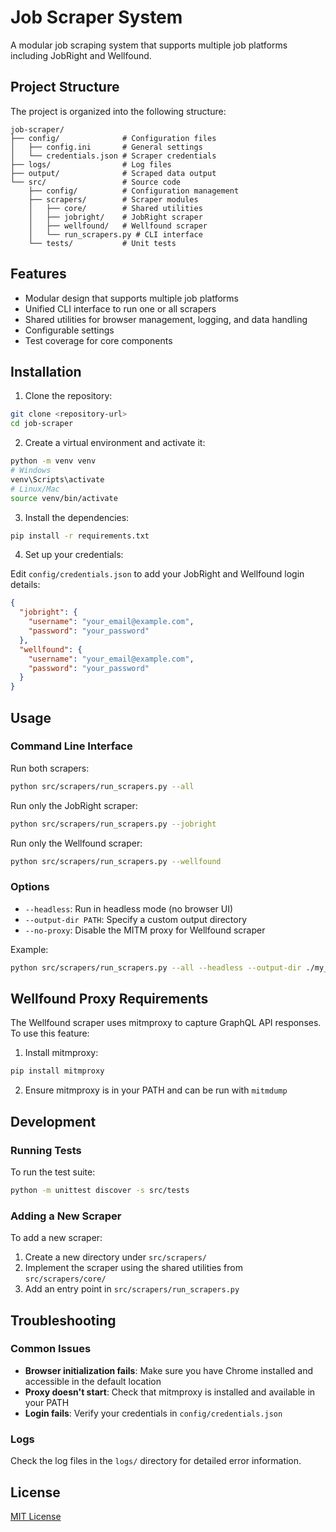 # Job Scraper System

A modular job scraping system that supports multiple job platforms including JobRight and Wellfound.

## Project Structure

The project is organized into the following structure:

```
job-scraper/
├── config/              # Configuration files
│   ├── config.ini       # General settings
│   └── credentials.json # Scraper credentials
├── logs/                # Log files
├── output/              # Scraped data output
└── src/                 # Source code
    ├── config/          # Configuration management
    ├── scrapers/        # Scraper modules
    │   ├── core/        # Shared utilities
    │   ├── jobright/    # JobRight scraper
    │   ├── wellfound/   # Wellfound scraper
    │   └── run_scrapers.py # CLI interface
    └── tests/           # Unit tests
```

## Features

- Modular design that supports multiple job platforms
- Unified CLI interface to run one or all scrapers
- Shared utilities for browser management, logging, and data handling
- Configurable settings
- Test coverage for core components

## Installation

1. Clone the repository:

```bash
git clone <repository-url>
cd job-scraper
```

2. Create a virtual environment and activate it:

```bash
python -m venv venv
# Windows
venv\Scripts\activate
# Linux/Mac
source venv/bin/activate
```

3. Install the dependencies:

```bash
pip install -r requirements.txt
```

4. Set up your credentials:

Edit `config/credentials.json` to add your JobRight and Wellfound login details:

```json
{
  "jobright": {
    "username": "your_email@example.com",
    "password": "your_password"
  },
  "wellfound": {
    "username": "your_email@example.com",
    "password": "your_password"
  }
}
```

## Usage

### Command Line Interface

Run both scrapers:

```bash
python src/scrapers/run_scrapers.py --all
```

Run only the JobRight scraper:

```bash
python src/scrapers/run_scrapers.py --jobright
```

Run only the Wellfound scraper:

```bash
python src/scrapers/run_scrapers.py --wellfound
```

### Options

- `--headless`: Run in headless mode (no browser UI)
- `--output-dir PATH`: Specify a custom output directory
- `--no-proxy`: Disable the MITM proxy for Wellfound scraper

Example:

```bash
python src/scrapers/run_scrapers.py --all --headless --output-dir ./my_results
```

## Wellfound Proxy Requirements

The Wellfound scraper uses mitmproxy to capture GraphQL API responses. To use this feature:

1. Install mitmproxy:

```bash
pip install mitmproxy
```

2. Ensure mitmproxy is in your PATH and can be run with `mitmdump`

## Development

### Running Tests

To run the test suite:

```bash
python -m unittest discover -s src/tests
```

### Adding a New Scraper

To add a new scraper:

1. Create a new directory under `src/scrapers/`
2. Implement the scraper using the shared utilities from `src/scrapers/core/`
3. Add an entry point in `src/scrapers/run_scrapers.py`

## Troubleshooting

### Common Issues

- **Browser initialization fails**: Make sure you have Chrome installed and accessible in the default location
- **Proxy doesn't start**: Check that mitmproxy is installed and available in your PATH
- **Login fails**: Verify your credentials in `config/credentials.json`

### Logs

Check the log files in the `logs/` directory for detailed error information.

## License

[MIT License](LICENSE)
